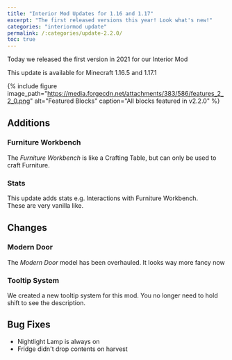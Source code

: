```yaml
---
title: "Interior Mod Updates for 1.16 and 1.17"
excerpt: "The first released versions this year! Look what's new!"
categories: "interiormod update"
permalink: /:categories/update-2.2.0/
toc: true
---
```


Today we released the first version in 2021 for our Interior Mod

This update is available for Minecraft 1.16.5 and 1.17.1

{% include figure image_path="https://media.forgecdn.net/attachments/383/586/features_2_2_0.png" alt="Featured Blocks" caption="All blocks featured in v2.2.0" %}

## Additions
### Furniture Workbench
The *Furniture Workbench* is like a Crafting Table,
but can only be used to craft Furniture.

### Stats
This update adds stats e.g. Interactions with Furniture Workbench.  
These are very vanilla like.

## Changes
### Modern Door
The *Modern Door* model has been overhauled. It looks way more fancy now

### Tooltip System
We created a new tooltip system for this mod.
You no longer need to hold shift to see the description.

## Bug Fixes
* Nightlight Lamp is always on
* Fridge didn't drop contents on harvest